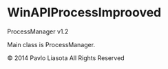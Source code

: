 WinAPIProcessImprooved
======================

ProcessManager v1.2

Main class is ProcessManager.

© 2014 Pavlo Liasota All Rights Reserved
